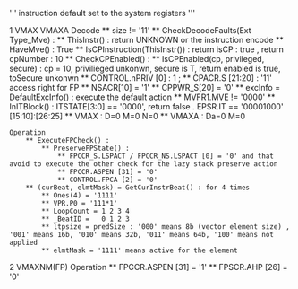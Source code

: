 '''
  instruction default set to the system registers
'''

1  VMAX VMAXA
	Decode
		** size != '11'
		** CheckDecodeFaults(Ext Type_Mve) :
			** ThisInstr() : return UNKNOWN or the instruction encode
				** HaveMve() : True
			** IsCPInstruction(ThisInstr()) : return isCP : true , return cpNumber : 10
			** CheckCPEnabled() : 
				** IsCPEnabled(cp, privileged, secure) : cp = 10, privilieged unkonwn, secure is T, return enabled is true, toSecure unkonwn
					** CONTROL.nPRIV [0] : 1 ; 
					** CPACR.S [21:20] : '11' access right for FP
					** NSACR[10] = '1'
					** CPPWR_S[20] = '0' 
				** excInfo = DefaultExcInfo() : execute the default action
			** MVFR1.MVE != '0000'
		** InITBlock() : ITSTATE[3:0] == '0000', return false .  EPSR.IT == '00001000' [15:10]:[26:25]
		** VMAX : D=0 M=0 N=0
		** VMAXA : Da=0 M=0
		
	Operation
		** ExecuteFPCheck() : 
			** PreserveFPState() : 
				** FPCCR_S.LSPACT / FPCCR_NS.LSPACT [0] = '0' and that avoid to execute the other check for the lazy stack preserve action
				** FPCCR.ASPEN [31] = '0'
				** CONTROL.FPCA [2] = '0'
		** (curBeat, elmtMask) = GetCurInstrBeat() : for 4 times
			** Ones(4) = '1111'
			** VPR.P0 = '111*1'
			** LoopCount = 1 2 3 4
			** _BeatID =   0 1 2 3
			** ltpsize = predSize : '000' means 8b (vector element size) , '001' means 16b, '010' means 32b, '011' means 64b, '100' means not applied
			** elmtMask = '1111' means active for the element

2   VMAXNM(FP)
	Operation
		** FPCCR.ASPEN [31] = '1'
		** FPSCR.AHP [26] = '0'
			
			
		
			
